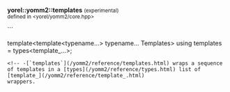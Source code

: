 **yorel::yomm2::templates** <small>(experimental)</small><br>
<sub>defined in <yorel/yomm2/core.hpp></sub><br/>
<!-- -->```
template<template<typename...> typename... Templates>
using templates = types<template_<Templates>...>;
```
<!-- -[`templates`](/yomm2/reference/templates.html) wraps a sequence of templates in a [types](/yomm2/reference/types.html) list of [template_](/yomm2/reference/template_.html)
wrappers.
